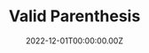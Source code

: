 ---
layout: layouts/dojos.njk
title: Valid Parenthesis
level: "Easy"
language: javascript
link_to_problem: https://leetcode.com/problems/longest-common-prefix/description/
link_to_solution: https://github.com/fatchild/leetcode_solutions/tree/main/0001_two_sum/javascript
date: 2022-12-01T00:00:00.00Z
site: leetcode
tags: 
  - String
  - Trie
---